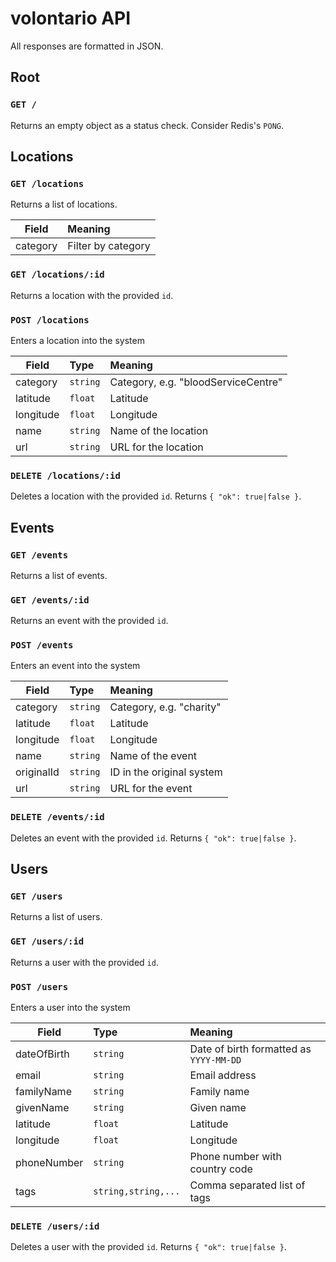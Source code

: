 volontario API
==============
All responses are formatted in JSON.

Root
----

### `GET /`
Returns an empty object as a status check. Consider Redis's `PONG`.

Locations
---------

### `GET /locations`
Returns a list of locations.

| Field | Meaning |
|-------|:--------|
| category | Filter by category |

### `GET /locations/:id`
Returns a location with the provided `id`.

### `POST /locations`
Enters a location into the system

| Field | Type | Meaning |
|-------|:---- |:--------|
| category | `string` | Category, e.g. "bloodServiceCentre" |
| latitude | `float` | Latitude |
| longitude | `float` | Longitude |
| name | `string` | Name of the location |
| url | `string` | URL for the location |

### `DELETE /locations/:id`
Deletes a location with the provided `id`. Returns `{ "ok": true|false }`.

Events
------

### `GET /events`
Returns a list of events.

### `GET /events/:id`
Returns an event with the provided `id`.

### `POST /events`
Enters an event into the system

| Field | Type | Meaning |
|-------|:---- |:--------|
| category | `string` | Category, e.g. "charity" |
| latitude | `float` | Latitude |
| longitude | `float` | Longitude |
| name | `string` | Name of the event |
| originalId | `string` | ID in the original system |
| url | `string` | URL for the event |

### `DELETE /events/:id`
Deletes an event with the provided `id`. Returns `{ "ok": true|false }`.

Users
-----

### `GET /users`
Returns a list of users.

### `GET /users/:id`
Returns a user with the provided `id`.

### `POST /users`
Enters a user into the system

| Field | Type | Meaning |
|-------|:---- |:--------|
| dateOfBirth | `string` | Date of birth formatted as `YYYY-MM-DD`
| email | `string` | Email address
| familyName | `string` | Family name |
| givenName | `string` | Given name |
| latitude | `float` | Latitude |
| longitude | `float` | Longitude |
| phoneNumber | `string` | Phone number with country code |
| tags | `string,string,...` | Comma separated list of tags |

### `DELETE /users/:id`
Deletes a user with the provided `id`. Returns `{ "ok": true|false }`.
